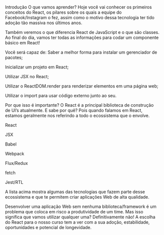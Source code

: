 Introdução
O que vamos aprender?
Hoje você vai conhecer os primeiros conceitos do React, os pilares sobre os quais a equipe do Facebook/Instagram o fez, assim como o motivo dessa tecnologia ter tido adoção tão massiva nos últimos anos.

Também veremos o que diferencia React de JavaScript e o que são classes. Ao final do dia, vamos ter todas as informações para codar um componente básico em React!


Você será capaz de:
Saber a melhor forma para instalar um gerenciador de pacotes;

Inicializar um projeto em React;

Utilizar JSX no React;

Utilizar o ReactDOM.render para renderizar elementos em uma página web;

Utilizar o import para usar código externo junto ao seu.

Por que isso é importante?
O React é a principal biblioteca de construção de UI’s atualmente. E sabe por quê? Pois quando falamos em React, estamos geralmente nos referindo a todo o ecossistema que o envolve.

React

JSX

Babel

Webpack

Flux/Redux

fetch

Jest/RTL

A lista acima mostra algumas das tecnologias que fazem parte desse ecossistema e que te permitem criar aplicações Web de alta qualidade.

Desenvolver uma aplicação Web sem nenhuma biblioteca/framework é um problema que coloca em risco a produtividade de um time. Mas isso significa que vamos utilizar qualquer uma? Definitivamente não! A escolha do React para o nosso curso tem a ver com a sua adoção, estabilidade, oportunidades e potencial de longevidade.